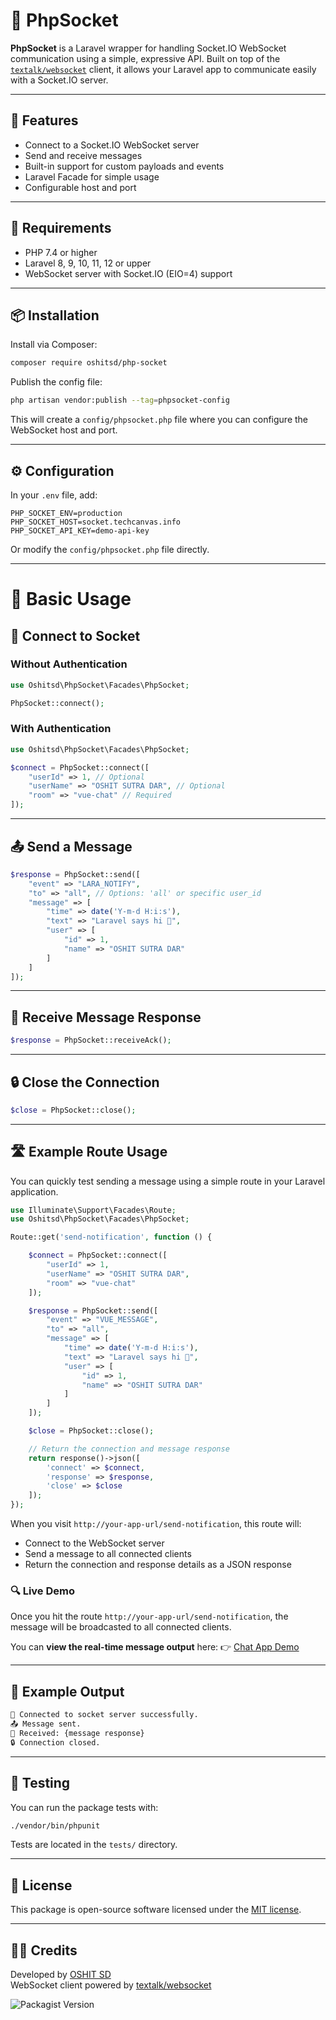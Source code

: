 # 📡 PhpSocket

**PhpSocket** is a Laravel wrapper for handling Socket.IO WebSocket communication using a simple, expressive API. Built on top of the [`textalk/websocket`](https://github.com/Textalk/websocket) client, it allows your Laravel app to communicate easily with a Socket.IO server.

---

## 🚀 Features

- Connect to a Socket.IO WebSocket server
- Send and receive messages
- Built-in support for custom payloads and events
- Laravel Facade for simple usage
- Configurable host and port

---

## 🧰 Requirements

- PHP 7.4 or higher
- Laravel 8, 9, 10, 11, 12 or upper
- WebSocket server with Socket.IO (EIO=4) support

---

## 📦 Installation

Install via Composer:

```bash
composer require oshitsd/php-socket
```

Publish the config file:

```bash
php artisan vendor:publish --tag=phpsocket-config
```

This will create a `config/phpsocket.php` file where you can configure the WebSocket host and port.

---

## ⚙️ Configuration

In your `.env` file, add:

```env
PHP_SOCKET_ENV=production
PHP_SOCKET_HOST=socket.techcanvas.info
PHP_SOCKET_API_KEY=demo-api-key
```

Or modify the `config/phpsocket.php` file directly.


---

# 🧪 Basic Usage

## 🔌 Connect to Socket

### Without Authentication

```php
use Oshitsd\PhpSocket\Facades\PhpSocket;

PhpSocket::connect();
```

### With Authentication

```php
use Oshitsd\PhpSocket\Facades\PhpSocket;

$connect = PhpSocket::connect([
    "userId" => 1, // Optional
    "userName" => "OSHIT SUTRA DAR", // Optional
    "room" => "vue-chat" // Required
]);
```

---

## 📤 Send a Message

```php
$response = PhpSocket::send([
    "event" => "LARA_NOTIFY",
    "to" => "all", // Options: 'all' or specific user_id
    "message" => [
        "time" => date('Y-m-d H:i:s'),
        "text" => "Laravel says hi 👋",
        "user" => [
            "id" => 1,
            "name" => "OSHIT SUTRA DAR"
        ]
    ]
]);
```

---

## 📩 Receive Message Response

```php
$response = PhpSocket::receiveAck();
```

---

## 🔒 Close the Connection

```php
$close = PhpSocket::close();
```

---

## 🛣️ Example Route Usage

You can quickly test sending a message using a simple route in your Laravel application.

```php
use Illuminate\Support\Facades\Route;
use Oshitsd\PhpSocket\Facades\PhpSocket;

Route::get('send-notification', function () {

    $connect = PhpSocket::connect([
        "userId" => 1,
        "userName" => "OSHIT SUTRA DAR",
        "room" => "vue-chat"
    ]);

    $response = PhpSocket::send([
        "event" => "VUE_MESSAGE",
        "to" => "all",
        "message" => [
            "time" => date('Y-m-d H:i:s'),
            "text" => "Laravel says hi 👋",
            "user" => [
                "id" => 1,
                "name" => "OSHIT SUTRA DAR"
            ]
        ]
    ]);

    $close = PhpSocket::close();

    // Return the connection and message response
    return response()->json([
        'connect' => $connect,
        'response' => $response,
        'close' => $close
    ]);
});
```

When you visit `http://your-app-url/send-notification`, this route will:

* Connect to the WebSocket server
* Send a message to all connected clients
* Return the connection and response details as a JSON response


### 🔍 Live Demo

Once you hit the route `http://your-app-url/send-notification`, the message will be broadcasted to all connected clients.

You can **view the real-time message output** here:
👉 [Chat App Demo](https://oshit-sd-chat-app.vercel.app/)

---

## 🧼 Example Output

```bash
👋 Connected to socket server successfully.
📤 Message sent.
📨 Received: {message response}
🔒 Connection closed.
```

---

## 🧪 Testing

You can run the package tests with:

```bash
./vendor/bin/phpunit
```

Tests are located in the `tests/` directory.

---

## 📄 License

This package is open-source software licensed under the [MIT license](LICENSE).

---

## 👨‍💻 Credits

Developed by [OSHIT SD](https://github.com/oshit-sd)  
WebSocket client powered by [textalk/websocket](https://github.com/Textalk/websocket)


![Packagist Version](https://img.shields.io/packagist/v/oshitsd/php-socket)